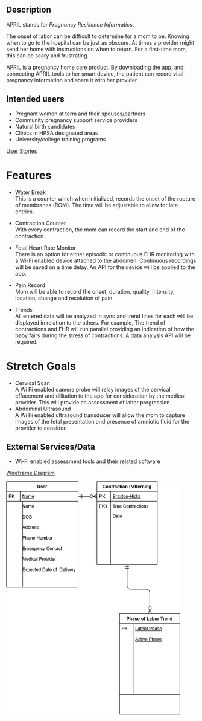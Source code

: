 ## Description
APRIL stands for _Pregnancy_ _Resilience_ _Informatics_.

The onset of labor can be difficult to determine for a mom to be.  Knowing when to go to the hospital can be just as obscure.  At times a provider might send her home with instructions on when to return.  For a first-time mom, this can be scary and frustrating.

APRIL is a pregnancy home care product.  By downloading the app, and connecting APRIL tools to her smart device, the patient can record vital pregnancy information and share it with her provider.


## Intended users
* Pregnant women at term and their spouses/partners  
* Community pregnancy support service providers  
* Natural birth candidates
* Clinics in HPSA designated areas
* University/college training programs


[User Stories](user-stories.md)

# Features
* Water Break  
  This is a counter which when initialized, records the onset of the  rupture of membranes (ROM).  The time will be adjustable to allow for late entries.

* Contraction Counter  
  With every contraction, the mom can record the start and end of the contraction.

* Fetal Heart Rate Monitor  
  There is an option for either episodic or continuous FHR monitoring with a Wi-Fi enabled device attached to the abdomen.  Continuous recordings will be saved on a time delay.
  An API for the device will be applied to the app.

* Pain Record  
  Mom will be able to record the onset, duration, quality, intensity, location, change and resolution of pain.

* Trends  
  All entered data will be analyzed in sync and trend lines for each will be displayed in relation to the others. For example, The trend of contractions and FHR will run parallel providing an indication of how the baby fairs during the stress of contractions.  A data analysis API will be required.


# Stretch Goals
* Cervical Scan  
  A Wi Fi enabled camera probe will relay images of the cervical effacement and dilitation to the app for consideration by the medical provider. This will provide an assessment of labor progression.
* Abdominal Ultrasound  
  A Wi Fi enabled ultrasound transducer will allow the mom to capture images of the fetal presentation and presence of amniotic fluid for the provider to consider.


## External Services/Data        
* Wi-Fi enabled assessment tools and their related software


[Wireframe Diagram]()


[![Entity Relationship Diagram](erd-april.png)](erd-april.pdf)

